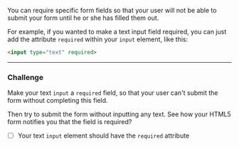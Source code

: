 <!--
title=Use HTML5 to Require a Field
code=<h2>CatPhotoApp</h2>
<main>
  <p>Click here to view more <a href="#">cat photos</a>.</p>

  <a href="#"><img src="{{public(images/fcc-relaxing-cat.jpg)}}" alt="A cute orange cat lying on its back."></a>

  <p>Things cats love:</p>
  <ul>
    <li>cat nip</li>
    <li>laser pointers</li>
    <li>lasagna</li>
  </ul>
  <p>Top 3 things cats hate:</p>
  <ol>
    <li>flea treatment</li>
    <li>thunder</li>
    <li>other cats</li>
  </ol>
  <form action="https://freecatphotoapp.com/submit-cat-photo">
    <input type="text" placeholder="cat photo URL">
    <button type="submit">Submit</button>
  </form>
</main>
-->


You can require specific form fields so that your user will not be able to submit your form until he or she has filled them out.

For example, if you wanted to make a text input field required, you can just add the attribute `required` within your `input` element, like this: 

```html
<input type="text" required>
```

---

### Challenge

Make your text `input` a `required` field, so that your user can't submit the form without completing this field.

Then try to submit the form without inputting any text. See how your HTML5 form notifies you that the field is required?

- [ ] Your text `input` element should have the `required` attribute <!--hasAttr("input","required")-->